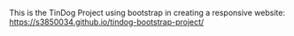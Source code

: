 This is the TinDog Project using bootstrap in creating a responsive website:
 https://s3850034.github.io/tindog-bootstrap-project/
 
